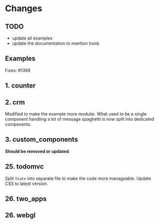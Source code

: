 # Changes

## TODO

- update all examples
- update the documentation to mention trunk

## Examples

Fixes: #1368

## 1. counter

## 2. crm

Modified to make the example more modular.
What used to be a single component handling a lot of message spaghetti is now split into dedicated components.

## 3. custom_components

**Should be removed or updated**.

## 25. todomvc

Split `State` into separate file to make the code more manageable.
Update CSS to latest version.

## 26. two_apps

## 26. webgl
